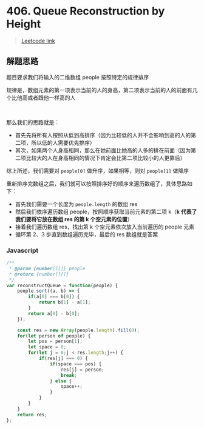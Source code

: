 # 406. Queue Reconstruction by Height

> [Leetcode link](https://leetcode.com/problems/queue-reconstruction-by-height/)



## 解题思路

题目要求我们将输入的二维数组 people 按照特定的规律排序

规律是，数组元素的第一项表示当前的人的身高，第二项表示当前的人的前面有几个比他高或者跟他一样高的人

<br />

那么我们的思路就是：

- 首先先将所有人按照从低到高排序（因为比较低的人并不会影响到高的人的第二项，所以低的人需要优先排序）
- 其次，如果两个人身高相同，那么在她前面比她高的人多的排在前面（因为第二项比较大的人在身高相同的情况下肯定会比第二项比较小的人更靠后）

综上所述，我们需要对 `people[0]` 做升序，如果相等，则对 `people[1]` 做降序

重新排序完数组之后，我们就可以按照排序好的顺序来遍历数组了，具体思路如下：

- 首先我们需要一个长度为 `people.length` 的数组 res
- 然后我们依序遍历数组 people，按照顺序获取当前元素的第二项 k（**k 代表了我们要将它放在数组 res 的第 k 个空元素的位置**）
- 接着我们遍历数组 res，找出第 k 个空元素依次放入当前遍历的 people 元素
- 循环第 2、3 步直到数组遍历完毕，最后的 res 数组就是答案



### Javascript

```js
/**
 * @param {number[][]} people
 * @return {number[][]}
 */
var reconstructQueue = function(people) {
    people.sort((a, b) => {
        if(a[0] === b[0]) {
            return b[1] - a[1];
        }
        return a[0] - b[0];
    });

    const res = new Array(people.length).fill(0);
    for(let person of people) {
        let pos = person[1];
        let space = 0;
        for(let j = 0;j < res.length;j++) {
            if(res[j] === 0) {
                if(space === pos) {
                    res[j] = person;
                    break;
                } else {
                    space++;
                }
            }
        }
    }
    return res;
};
```

